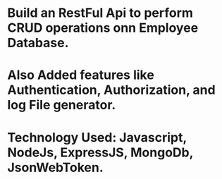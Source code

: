 # Build an RestFul Api to perform CRUD operations onn Employee Database.
# Also Added features like Authentication, Authorization, and log File generator.

# Technology Used: Javascript, NodeJs, ExpressJS, MongoDb, JsonWebToken.
